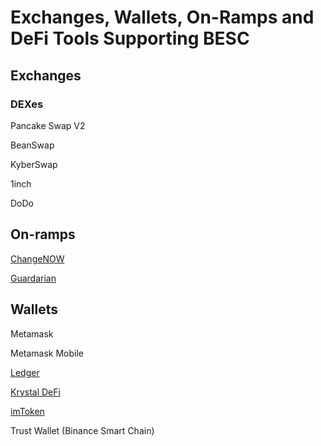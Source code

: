 # Exchanges, Wallets, On-Ramps and DeFi Tools Supporting BESC

## Exchanges

###

### DEXes

Pancake Swap V2

BeanSwap

KyberSwap

1inch

DoDo

## On-ramps

[ChangeNOW](https://changenow.io/)

[Guardarian](https://guardarian.com/)

## Wallets

Metamask

Metamask Mobile

[Ledger](https://ledger)

[Krystal DeFi](https://krystal.app)

[imToken](https://token.im)

Trust Wallet (Binance Smart Chain)

